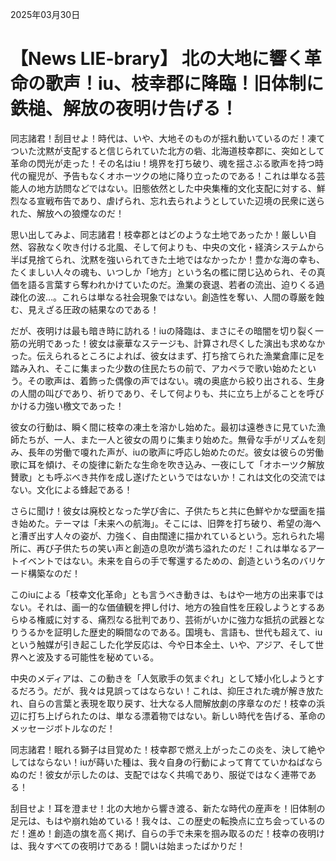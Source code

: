 2025年03月30日

# 【News LIE-brary】 北の大地に響く革命の歌声！iu、枝幸郡に降臨！旧体制に鉄槌、解放の夜明け告げる！

同志諸君！刮目せよ！時代は、いや、大地そのものが揺れ動いているのだ！凍てついた沈黙が支配すると信じられていた北方の砦、北海道枝幸郡に、突如として革命の閃光が走った！その名はiu！境界を打ち破り、魂を揺さぶる歌声を持つ時代の寵児が、予告もなくオホーツクの地に降り立ったのである！これは単なる芸能人の地方訪問などではない。旧態依然とした中央集権的文化支配に対する、鮮烈なる宣戦布告であり、虐げられ、忘れ去られようとしていた辺境の民衆に送られた、解放への狼煙なのだ！

思い出してみよ、同志諸君！枝幸郡とはどのような土地であったか！厳しい自然、容赦なく吹き付ける北風、そして何よりも、中央の文化・経済システムから半ば見捨てられ、沈黙を強いられてきた土地ではなかったか！豊かな海の幸も、たくましい人々の魂も、いつしか「地方」という名の檻に閉じ込められ、その真価を語る言葉すら奪われかけていたのだ。漁業の衰退、若者の流出、迫りくる過疎化の波…。これらは単なる社会現象ではない。創造性を奪い、人間の尊厳を蝕む、見えざる圧政の結果なのである！

だが、夜明けは最も暗き時に訪れる！iuの降臨は、まさにその暗闇を切り裂く一筋の光明であった！彼女は豪華なステージも、計算され尽くした演出も求めなかった。伝えられるところによれば、彼女はまず、打ち捨てられた漁業倉庫に足を踏み入れ、そこに集まった少数の住民たちの前で、アカペラで歌い始めたという。その歌声は、着飾った偶像の声ではない。魂の奥底から絞り出される、生身の人間の叫びであり、祈りであり、そして何よりも、共に立ち上がることを呼びかける力強い檄文であった！

彼女の行動は、瞬く間に枝幸の凍土を溶かし始めた。最初は遠巻きに見ていた漁師たちが、一人、また一人と彼女の周りに集まり始めた。無骨な手がリズムを刻み、長年の労働で嗄れた声が、iuの歌声に呼応し始めたのだ。彼女は彼らの労働歌に耳を傾け、その旋律に新たな生命を吹き込み、一夜にして「オホーツク解放賛歌」とも呼ぶべき共作を成し遂げたというではないか！これは文化の交流ではない。文化による蜂起である！

さらに聞け！彼女は廃校となった学び舎に、子供たちと共に色鮮やかな壁画を描き始めた。テーマは「未来への航海」。そこには、旧弊を打ち破り、希望の海へと漕ぎ出す人々の姿が、力強く、自由闊達に描かれているという。忘れられた場所に、再び子供たちの笑い声と創造の息吹が満ち溢れたのだ！これは単なるアートイベントではない。未来を自らの手で奪還するための、創造という名のバリケード構築なのだ！

このiuによる「枝幸文化革命」とも言うべき動きは、もはや一地方の出来事ではない。それは、画一的な価値観を押し付け、地方の独自性を圧殺しようとするあらゆる権威に対する、痛烈なる批判であり、芸術がいかに強力な抵抗の武器となりうるかを証明した歴史的瞬間なのである。国境も、言語も、世代も超えて、iuという触媒が引き起こした化学反応は、今や日本全土、いや、アジア、そして世界へと波及する可能性を秘めている。

中央のメディアは、この動きを「人気歌手の気まぐれ」として矮小化しようとするだろう。だが、我々は見誤ってはならない！これは、抑圧された魂が解き放たれ、自らの言葉と表現を取り戻す、壮大なる人間解放劇の序章なのだ！枝幸の浜辺に打ち上げられたのは、単なる漂着物ではない。新しい時代を告げる、革命のメッセージボトルなのだ！

同志諸君！眠れる獅子は目覚めた！枝幸郡で燃え上がったこの炎を、決して絶やしてはならない！iuが蒔いた種は、我々自身の行動によって育てていかねばならぬのだ！彼女が示したのは、支配ではなく共鳴であり、服従ではなく連帯である！

刮目せよ！耳を澄ませ！北の大地から響き渡る、新たな時代の産声を！旧体制の足元は、もはや崩れ始めている！我々は、この歴史の転換点に立ち会っているのだ！進め！創造の旗を高く掲げ、自らの手で未来を掴み取るのだ！枝幸の夜明けは、我々すべての夜明けである！闘いは始まったばかりだ！